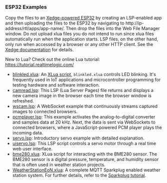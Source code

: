 ### ESP32 Examples

Copy the files to an [Xedge-powered ESP32](https://realtimelogic.com/ba/ESP32/) by creating an LSP-enabled app and then uploading the files to the ESP32 by navigating to http://ip-address/rtl/apps/app-name/. Then drop the files into the Web File Manager window. Do not upload xlua files you do not intend to run since xlua files automatically run when the application starts. LSP files, on the other hand, only run when accessed by a browser or any other HTTP client. See the [Xedge documentation](https://realtimelogic.com/ba/doc/?url=Xedge.html) for details.

New to Lua?
Check out the online Lua tutorial: https://tutorial.realtimelogic.com/


- [blinkled.xlua](blinkled.xlua): An [XLua script](https://realtimelogic.com/ba/doc/?url=Xedge.html#apps), `blinkled.xlua` controls LED blinking. It's frequently used in IoT applications and microcontroller programming for testing hardware and software interaction.
- [camread.lsp](camread.lsp): This LSP (Lua Server Pages) file returns and displays a new camera image in the browser each time the browser window is refreshed.
- [wscam.lsp](wscam.lsp): A WebSocket example that continuously streams captured images to connected browsers.
- [pcmplayer.lsp](pcmplayer.lsp): This example activates the analog-to-digital converter and samples data at 20 kHz. Next, the data is sent via WebSockets to connected browsers, where a JavaScript-powered PCM player plays the incoming data.
- [servo.lsp](servo.lsp): Introductory servo example with detailed explanation.
- [uiservo.lsp](uiservo.lsp): This LSP script controls a servo motor through a real time web user interface.
- [bme280.xlua](bme280.xlua): XLua script for interacting with the BME280 sensor. The BME280 sensor is a digital pressure, temperature, and humidity sensor that is often used in weather station projects.
- [WeatherStationEoN.xlua](WeatherStationEoN.xlua): A complete MQTT Sparkplug enabled weather station system. For further details, refer to the [Sparkplug tutorial](../Sparkplug/README.md).
